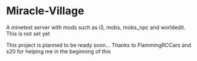 # Miracle-Village
A minetest server with mods such as i3, mobs, mobs_npc and worldedit. This is not set yet

This project is planned to be ready soon... Thanks to FlammingRCCars and s20 for helping me in the beginning of this
